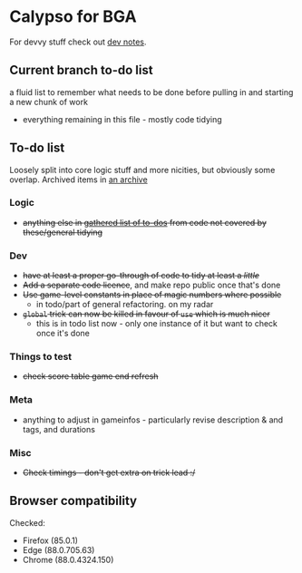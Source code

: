 # Calypso for BGA

For devvy stuff check out [dev notes](./misc/dev.md).

## Current branch to-do list

a fluid list to remember what needs to be done before pulling in and starting a new chunk of work

* everything remaining in this file - mostly code tidying

## To-do list

Loosely split into core logic stuff and more nicities, but obviously some overlap. Archived items in [an archive](./misc/archive.md)

### Logic

* ~~anything else in [gathered list of to-dos](./misc/todo_list) from code not covered by these/general tidying~~

### Dev

* ~~have at least a proper go-through of code to tidy at least a _little_~~
* ~~Add a separate code licence~~, and make repo public once that's done
* ~~Use game-level constants in place of magic numbers where possible~~
  * in todo/part of general refactoring. on my radar
* ~~`global` trick can now be killed in favour of `use` which is much nicer~~
  * this is in todo list now - only one instance of it but want to check once it's done

### Things to test

* ~~check score table game end refresh~~

### Meta

* anything to adjust in gameinfos - particularly revise description & and tags, and durations

### Misc

* ~~Check timings - don't get extra on trick lead :/~~

## Browser compatibility

Checked:

* Firefox (85.0.1)
* Edge (88.0.705.63)
* Chrome (88.0.4324.150)
